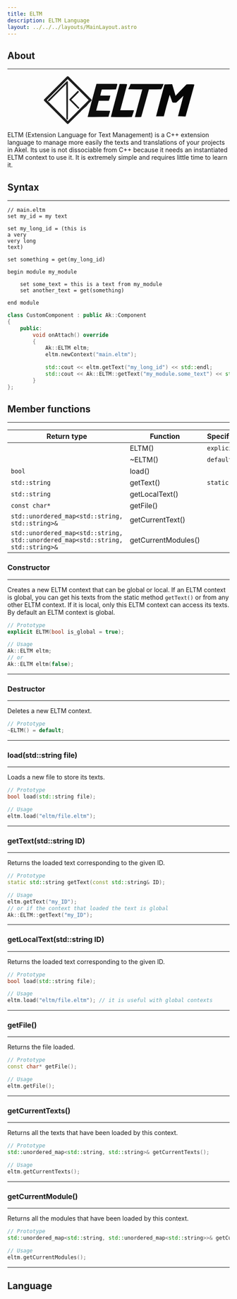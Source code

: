 ```yaml
---
title: ELTM
description: ELTM Language
layout: ../../../layouts/MainLayout.astro
---
```


## About

---

<div align=center>
<svg xmlns="http://www.w3.org/2000/svg" version="1.1" viewBox="0 0 993.0 324.0" width="447px" height="112px" style="shape-rendering:geometricPrecision; text-rendering:geometricPrecision; image-rendering:optimizeQuality; fill-rule:evenodd; clip-rule:evenodd" xmlns:xlink="http://www.w3.org/1999/xlink">
<g><path style="opacity:0.887" fill="var(--theme-text" d="M 243.5,240.5 C 242.833,240.5 242.5,240.833 242.5,241.5C 217.035,266.465 191.701,291.632 166.5,317C 163.5,319 160.5,319 157.5,317C 107.333,266.833 57.1667,216.667 7,166.5C 5,163.5 5,160.5 7,157.5C 57.1667,107.333 107.333,57.1667 157.5,7C 160.5,5 163.5,5 166.5,7C 218.46,58.9596 268.626,109.126 317,157.5C 319,160.5 319,163.5 317,166.5C 305.227,177.268 294.56,188.934 285,201.5C 270.064,213.268 256.231,226.268 243.5,240.5 Z M 161.5,24.5 C 207.632,70.1319 253.632,115.965 299.5,162C 253.667,207.833 207.833,253.667 162,299.5C 116.167,253.667 70.3333,207.833 24.5,162C 70.3681,116.299 116.035,70.4654 161.5,24.5 Z"/></g>
<g><path style="opacity:0.877" fill="var(--theme-text" d="M 156.5,38.5 C 159.325,38.0807 161.491,39.0807 163,41.5C 163.667,123.5 163.667,205.5 163,287.5C 159.206,291.741 155.873,291.408 153,286.5C 152.667,210.167 152.333,133.833 152,57.5C 114.833,94.6667 77.6667,131.833 40.5,169C 34,170.5 31.5,168 33,161.5C 74.0616,120.271 115.228,79.2715 156.5,38.5 Z"/></g>
<g><path style="opacity:0.946" fill="var(--theme-text)" d="M 350.5,55.5 C 395.168,55.3333 439.835,55.5 484.5,56C 485.99,56.7455 486.99,57.9121 487.5,59.5C 484.924,70.301 481.924,80.9677 478.5,91.5C 447.507,92.4998 416.507,92.8332 385.5,92.5C 381.658,105.528 378.325,118.695 375.5,132C 397.497,132.5 419.497,132.667 441.5,132.5C 439.357,144.07 436.024,155.237 431.5,166C 409.503,166.5 387.503,166.667 365.5,166.5C 359.843,187.763 354.176,209.097 348.5,230.5C 377.494,231.333 406.494,231.833 435.5,232C 437.256,232.202 438.922,232.702 440.5,233.5C 436.209,245.999 432.542,258.665 429.5,271.5C 383.838,272.5 338.172,272.833 292.5,272.5C 311.076,199.945 330.41,127.612 350.5,55.5 Z"/></g>
<g><path style="opacity:0.962" fill="var(--theme-text" d="M 502.5,56.5 C 517.504,56.3334 532.504,56.5001 547.5,57C 549.291,57.4152 550.624,58.4152 551.5,60C 536.82,116.224 521.82,172.39 506.5,228.5C 536.169,228.333 565.835,228.5 595.5,229C 596.022,229.561 596.355,230.228 596.5,231C 592.324,245.03 587.657,258.863 582.5,272.5C 537.167,273.833 491.833,273.833 446.5,272.5C 446.069,271.707 445.735,270.873 445.5,270C 464.247,198.619 483.247,127.453 502.5,56.5 Z"/></g>
<g><path style="opacity:0.954" fill="var(--theme-text" d="M 574.5,56.5 C 646.5,56.5 718.5,56.5 790.5,56.5C 788.528,64.119 785.695,71.4524 782,78.5C 780.129,83.0812 777.629,87.2478 774.5,91C 747.835,91.5 721.169,91.6666 694.5,91.5C 678.157,151.531 661.491,211.531 644.5,271.5C 643.975,272.192 643.308,272.692 642.5,273C 629.171,273.5 615.837,273.667 602.5,273.5C 618.275,212.767 634.608,152.267 651.5,92C 621.167,91.6667 590.833,91.3333 560.5,91C 559.483,89.9505 559.316,88.7839 560,87.5C 565.889,77.6677 570.723,67.3344 574.5,56.5 Z"/></g>
<g><path style="opacity:0.976" fill="var(--theme-text" d="M 992.5,60.5 C 992.5,61.1667 992.5,61.8333 992.5,62.5C 973.552,131.034 954.552,199.7 935.5,268.5C 935,268.833 934.5,269.167 934,269.5C 917.855,268.855 901.688,268.188 885.5,267.5C 897.537,222.782 909.37,178.116 921,133.5C 905.447,148.389 889.947,163.222 874.5,178C 866.833,178.667 859.167,178.667 851.5,178C 850.132,176.66 848.799,175.326 847.5,174C 842.197,158.424 836.697,142.924 831,127.5C 817.097,174.171 804.263,221.171 792.5,268.5C 775.5,268.5 758.5,268.5 741.5,268.5C 759.463,198.536 778.13,128.702 797.5,59C 813.525,58.804 829.525,58.304 845.5,57.5C 846.167,57.8333 846.833,58.1667 847.5,58.5C 854.841,83.5202 862.174,108.52 869.5,133.5C 893.291,108.541 917.291,83.708 941.5,59C 957.5,58.3333 973.5,58.3333 989.5,59C 990.527,59.5133 991.527,60.0133 992.5,60.5 Z"/></g>
<g><path style="opacity:0.892" fill="var(--theme-text" d="M 226.5,102.5 C 233,101.499 235.5,104.165 234,110.5C 217.833,126.667 201.667,142.833 185.5,159C 203.711,176.71 221.378,194.877 238.5,213.5C 237.079,218.077 234.079,219.577 229.5,218C 210.667,199.167 191.833,180.333 173,161.5C 172.333,159.833 172.333,158.167 173,156.5C 191.035,138.632 208.868,120.632 226.5,102.5 Z"/></g>
<g><path style="opacity:0.007" fill="var(--theme-text" d="M 311.5,147.5 C 313.225,147.843 313.725,148.843 313,150.5C 311.961,149.756 311.461,148.756 311.5,147.5 Z"/></g>
<g><path style="opacity:0.006" fill="var(--theme-text" d="M 317.5,154.5 C 318.497,153.287 319.497,153.454 320.5,155C 319.423,155.47 318.423,155.303 317.5,154.5 Z"/></g>
<g><path style="opacity:0.008" fill="var(--theme-text" d="M 842.5,173.5 C 843.833,174.167 843.833,174.167 842.5,173.5 Z"/></g>
<g><path style="opacity:0.004" fill="var(--theme-text" d="M 269.5,216.5 C 270.833,217.167 270.833,217.167 269.5,216.5 Z"/></g>
<g><path style="opacity:0.004" fill="var(--theme-text" d="M 269.5,217.5 C 269.167,218.5 268.5,219.167 267.5,219.5C 267.5,218.167 268.167,217.5 269.5,217.5 Z"/></g>
<g><path style="opacity:0.004" fill="var(--theme-text" d="M 267.5,219.5 C 266.833,220.167 266.833,220.167 267.5,219.5 Z"/></g>
<g><path style="opacity:0.004" fill="var(--theme-text" d="M 266.5,220.5 C 265.833,221.167 265.833,221.167 266.5,220.5 Z"/></g>
<g><path style="opacity:0.004" fill="var(--theme-text" d="M 265.5,221.5 C 264.833,222.167 264.833,222.167 265.5,221.5 Z"/></g>
<g><path style="opacity:0.004" fill="var(--theme-text" d="M 237.5,249.5 C 239.167,246.833 240.833,244.167 242.5,241.5C 243.167,241.5 243.5,241.167 243.5,240.5C 245.371,240.141 246.871,239.141 248,237.5C 245.531,242.153 242.031,246.153 237.5,249.5 Z"/></g>
<g><path style="opacity:0.004" fill="var(--theme-text" d="M 237.5,249.5 C 236.833,250.167 236.833,250.167 237.5,249.5 Z"/></g>
<g><path style="opacity:0.004" fill="var(--theme-text" d="M 236.5,250.5 C 235.833,251.167 235.833,251.167 236.5,250.5 Z"/></g>
</svg>
</div>

ELTM (Extension Language for Text Management) is a C++ extension language to manage more easily the texts and translations of your projects in Akel.
Its use is not dissociable from C++ because it needs an instantiated ELTM context to use it. It is extremely simple and requires little time to learn it.

## Syntax

---

```
// main.eltm
set my_id = my text

set my_long_id = (this is
a very
very long
text)

set something = get(my_long_id)

begin module my_module

    set some_text = this is a text from my_module
    set another_text = get(something)

end module
```

```cpp
class CustomComponent : public Ak::Component
{
    public:
        void onAttach() override
        {
            Ak::ELTM eltm;
            eltm.newContext("main.eltm");

            std::cout << eltm.getText("my_long_id") << std::endl;
            std::cout << Ak::ELTM::getText("my_module.some_text") << std::endl;
        }
};
```

## Member functions

---

| Return type                                                                     | Function                                                                           | Specifiers |
| ------------------------------------------------------------------------------- | ---------------------------------------------------------------------------------- | ---------- |
|                                                                                 | <a href="#constructor" style="text-decoration: none;">ELTM()</a>                   | `explicit` |
|                                                                                 | <a href="#destructor" style="text-decoration: none;">~ELTM()</a>                   | `default`  |
| `bool`                                                                          | <a href="#loadstdstring-file" style="text-decoration: none;">load()</a>            |
| `std::string`                                                                   | <a href="#gettextstdstring-id" style="text-decoration: none;">getText()</a>        | `static`   |
| `std::string`                                                                   | <a href="#gettextstdstring-id" style="text-decoration: none;">getLocalText()</a>   |            |
| `const char*`                                                                   | <a href="#getlocaltextstdstring-id" style="text-decoration: none;">getFile()</a>   |
| `std::unordered_map<std::string, std::string>&`                                 | <a href="#getcurrenttexts" style="text-decoration: none;">getCurrentText()</a>     |
| `std::unordered_map<std::string, std::unordered_map<std::string, std::string>&` | <a href="#getcurrentmodule" style="text-decoration: none;">getCurrentModules()</a> |

### Constructor

---

Creates a new ELTM context that can be global or local.
If an ELTM context is global, you can get his texts from
the static method `getText()` or from any other ELTM context.
If it is local, only this ELTM context can access its texts.
By default an ELTM context is global.

```cpp
// Prototype
explicit ELTM(bool is_global = true);

// Usage
Ak::ELTM eltm;
// or
Ak::ELTM eltm(false);
```

---

### Destructor

---

Deletes a new ELTM context.

```cpp
// Prototype
~ELTM() = default;
```

---

### load(std::string file)

---

Loads a new file to store its texts.

```cpp
// Prototype
bool load(std::string file);

// Usage
eltm.load("eltm/file.eltm");
```

---

### getText(std::string ID)

---

Returns the loaded text corresponding to the given ID.

```cpp
// Prototype
static std::string getText(const std::string& ID);

// Usage
eltm.getText("my_ID");
// or if the context that loaded the text is global
Ak::ELTM::getText("my_ID");
```

---

### getLocalText(std::string ID)

---

Returns the loaded text corresponding to the given ID.

```cpp
// Prototype
bool load(std::string file);

// Usage
eltm.load("eltm/file.eltm"); // it is useful with global contexts
```

---

### getFile()

---

Returns the file loaded.

```cpp
// Prototype
const char* getFile();

// Usage
eltm.getFile();
```

---

### getCurrentTexts()

---

Returns all the texts that have been loaded by this context.

```cpp
// Prototype
std::unordered_map<std::string, std::string>& getCurrentTexts();

// Usage
eltm.getCurrentTexts();
```

---

### getCurrentModule()

---

Returns all the modules that have been loaded by this context.

```cpp
// Prototype
std::unordered_map<std::string, std::unordered_map<std::string>>& getCurrentModules();

// Usage
eltm.getCurrentModules();
```

---

## Language

